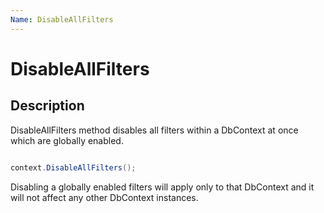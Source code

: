 ```yaml
---
Name: DisableAllFilters
---
```


# DisableAllFilters

## Description

DisableAllFilters method disables all filters within a DbContext at once which are globally enabled. 


```csharp

context.DisableAllFilters();

```

Disabling a globally enabled filters will apply only to that DbContext and it will not affect any other DbContext instances.


